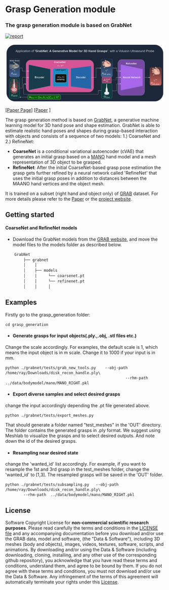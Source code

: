 # Grasp Generation module
### The grasp generation module is based on GrabNet


[![report](https://img.shields.io/badge/arxiv-report-red)](https://arxiv.org/abs/2008.11200)



<img src="images/grasp_generation_pipeline.png" alt="GRAB-Teaser" width="1300"/>


[[Paper Page](https://grab.is.tue.mpg.de)] 
[[Paper](https://arxiv.org/abs/2008.11200) ]

The grasp generation method is based on [GrabNet](http://grab.is.tue.mpg.de), a generative machine learning model for 3D hand pose and shape estimation. 
GrabNet is able to estimate realistic hand poses and shapes during grasp-based interaction with objects and consists of a sequence of two models: 1.) CoarseNet and 2.) RefineNet:
- **CoarseNet** is a conditional variational autoencoder (cVAE) that generates an initial grasp based on a [MANO](https://mano.is.tue.mpg.de) hand model and a mesh representation of 3D object to be grasped. 
- **RefineNet**: After the initial CoarseNet-based grasp pose estimation the grasp gets further refined by a neural network called 'RefineNet' that uses the initial grasp poses in addition to distances between the MAANO hand vertices and the object mesh. 


It is trained on a subset (right hand and object only) of [GRAB](http://grab.is.tue.mpg.de) dataset.
For more details please refer to the [Paper](http://grab.is.tue.mpg.de//uploads/ckeditor/attachments/363/grab_eccv2020.pdf) or the [project website](http://grab.is.tue.mpg.de).




## Getting started
#### CoarseNet and RefineNet models
- Download the GrabNet models from the [GRAB website](https://grab.is.tue.mpg.de), and move the model files to the models folder as described below.
```bash
    GrabNet
        ├── grabnet
        │    │
        │    ├── models
        │    │     └── coarsenet.pt
        │    │     └── refinenet.pt
        │    │     │
```

## Examples
Firstly go to the grasp_generation folder:
  ```Shell
  cd grasp_generation
  ```
- #### Generate grasps for input objects(.ply.,.obj, .stl files etc.)
Change the scale accordingly. For examples, the default scale is 1, which means the input object is in m scale. Change it to 1000 if your input is in mm.

  ```Shell
python ./grabnet/tests/grab_new_tools.py    --obj-path /home/ray/Downloads/disk_recon_handle.ply\
                                                       --rhm-path ../data/bodymodel/mano/MANO_RIGHT.pkl
   ```

- #### Export diverse samples and select desired grasps
change the input accordingly depending the .pt file generated above.
```Shell
python ./grabnet/tests/export_meshes.py 
```
That should generate a folder named "test_meshes" in the 'OUT' directory. The folder contains the generated grasps in .ply format. We suggest using Meshlab to visualize the grasps and to select desired outputs. And note down the id of the desired grasps.
    
- #### Resampling near desired state
change the 'wanted_id' list accordingly. For example, if you want to resample the 1st and 3rd grasp in the test_meshes folder, change the 'wanted_id' to [1,3]. The resampled grasps will be saved in the 'OUT' folder.
 
```Shell
python ./grabnet/tests/subsampling.py   --obj-path /home/ray/Downloads/disk_recon_handle.ply\
        --rhm-path  ../data/bodymodel/mano/MANO_RIGHT.pkl
```

## License
Software Copyright License for **non-commercial scientific research purposes**.
Please read carefully the terms and conditions in the [LICENSE file](https://github.com/otaheri/GRAB/blob/master/LICENSE) and any accompanying documentation
before you download and/or use the GRAB data, model and software, (the "Data & Software"),
including 3D meshes (body and objects), images, videos, textures, software, scripts, and animations.
By downloading and/or using the Data & Software (including downloading,
cloning, installing, and any other use of the corresponding github repository),
you acknowledge that you have read these terms and conditions, understand them,
and agree to be bound by them. If you do not agree with these terms and conditions,
you must not download and/or use the Data & Software. Any infringement of the terms of
this agreement will automatically terminate your rights under this [License](./LICENSE).


